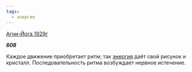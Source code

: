```yaml
---
tags:
  - энергия
---
```

[Агни-Йога 1929г](https://127.0.0.1:4002/agni/1929)

___608___

Каждое движение приобретает ритм; так [энергия](../../../tags/#энергия) даёт свой рисунок и кристалл. Последовательность ритма возбуждает нервное истечение.